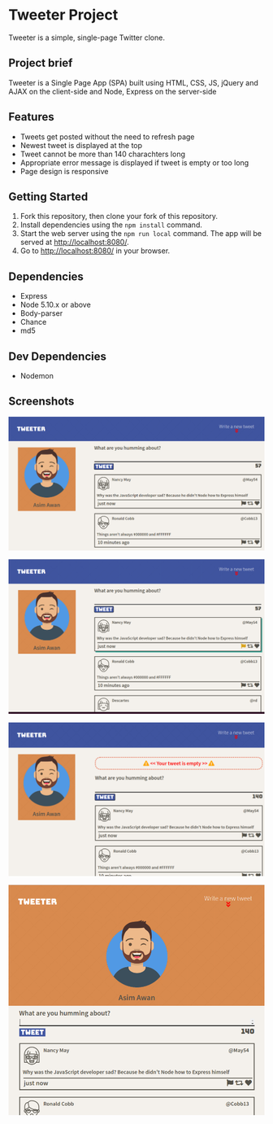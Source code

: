 # Tweeter Project

Tweeter is a simple, single-page Twitter clone.

## Project brief

Tweeter is a Single Page App (SPA) built using HTML, CSS, JS, jQuery and AJAX on the client-side and Node, Express on the server-side

## Features

- Tweets get posted without the need to refresh page
- Newest tweet is displayed at the top
- Tweet cannot be more than 140 charachters long
- Appropriate error message is displayed if tweet is empty or too long
- Page design is responsive

## Getting Started

1. Fork this repository, then clone your fork of this repository.
2. Install dependencies using the `npm install` command.
3. Start the web server using the `npm run local` command. The app will be served at <http://localhost:8080/>.
4. Go to <http://localhost:8080/> in your browser.

## Dependencies

- Express
- Node 5.10.x or above
- Body-parser
- Chance
- md5

## Dev Dependencies

- Nodemon

## Screenshots
![ Desktop view ](docs/desktop_view.png)

![ Hover Effects ](docs/hover_effect.png)

![ Error Message ](docs/error_message.png)

![ Responsive Design ](docs/responsive_design.png)